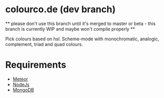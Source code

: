 colourco.de (dev branch)
===========

** please don't use this branch until it's merged to master or beta - this branch is currently WIP and maybe won't compile properly **

Pick colours based on hsl. Scheme-mode with monochromatic, analogic, complement, triad and quad colours.


Requirements
============

- [Meteor](http://meteor.com/)
- [NodeJs](http://nodejs.org/)
- [MongoDB](http://mongodb.org/)

